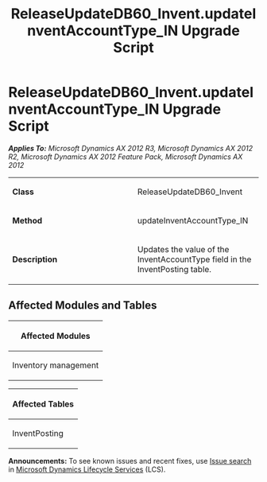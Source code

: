 ﻿---
title: ReleaseUpdateDB60_Invent.updateInventAccountType_IN Upgrade Script
TOCTitle: ReleaseUpdateDB60_Invent.updateInventAccountType_IN Upgrade Script
ms:assetid: d6973fae-f68e-4eb6-bf9a-2254c0df4318
ms:mtpsurl: https://msdn.microsoft.com/en-us/library/JJ687052(v=AX.60)
ms:contentKeyID: 49711499
ms.date: 05/18/2015
mtps_version: v=AX.60
---

# ReleaseUpdateDB60\_Invent.updateInventAccountType\_IN Upgrade Script 


_**Applies To:** Microsoft Dynamics AX 2012 R3, Microsoft Dynamics AX 2012 R2, Microsoft Dynamics AX 2012 Feature Pack, Microsoft Dynamics AX 2012_

<table>
<colgroup>
<col style="width: 50%" />
<col style="width: 50%" />
</colgroup>
<tbody>
<tr class="odd">
<td><p><strong>Class</strong></p></td>
<td><p>ReleaseUpdateDB60_Invent</p></td>
</tr>
<tr class="even">
<td><p><strong>Method</strong></p></td>
<td><p>updateInventAccountType_IN</p></td>
</tr>
<tr class="odd">
<td><p><strong>Description</strong></p></td>
<td><p>Updates the value of the InventAccountType field in the InventPosting table.</p></td>
</tr>
</tbody>
</table>


## Affected Modules and Tables

<table>
<colgroup>
<col style="width: 100%" />
</colgroup>
<thead>
<tr class="header">
<th><p>Affected Modules</p></th>
</tr>
</thead>
<tbody>
<tr class="odd">
<td><p>Inventory management</p></td>
</tr>
</tbody>
</table>


<table>
<colgroup>
<col style="width: 100%" />
</colgroup>
<thead>
<tr class="header">
<th><p>Affected Tables</p></th>
</tr>
</thead>
<tbody>
<tr class="odd">
<td><p>InventPosting</p></td>
</tr>
</tbody>
</table>

  
**Announcements:** To see known issues and recent fixes, use [Issue search](http://go.microsoft.com/fwlink/?linkid=389258) in [Microsoft Dynamics Lifecycle Services](http://go.microsoft.com/fwlink/?linkid=306505) (LCS).

